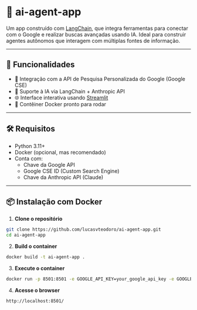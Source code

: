 # 🤖 ai-agent-app

Um app construído com [LangChain](https://www.langchain.com/), que integra ferramentas para conectar com o Google e realizar buscas avançadas usando IA. Ideal para construir agentes autônomos que interagem com múltiplas fontes de informação.

---

## 🚀 Funcionalidades

- 🔗 Integração com a API de Pesquisa Personalizada do Google (Google CSE)
- 🧠 Suporte à IA via LangChain + Anthropic API
- 🌐 Interface interativa usando [Streamlit](https://streamlit.io/)
- 🐳 Contêiner Docker pronto para rodar

---

## 🛠️ Requisitos

- Python 3.11+
- Docker (opcional, mas recomendado)
- Conta com:
  - Chave da Google API
  - Google CSE ID (Custom Search Engine)
  - Chave da Anthropic API (Claude)

---

## 📦 Instalação com Docker

1. **Clone o repositório**

```bash
git clone https://github.com/lucasvteodoro/ai-agent-app.git
cd ai-agent-app
```

2. **Build o container**
```bash
docker build -t ai-agent-app .
```
3. **Execute o container**
```bash
docker run -p 8501:8501 -e GOOGLE_API_KEY=your_google_api_key -e GOOGLE_CSE_ID=your_google_cse_id -e ANTHROPIC_API_KEY=your_anthropic_api_key ai-agent-app
```
4. **Acesse o browser**
```bash
http://localhost:8501/
```
